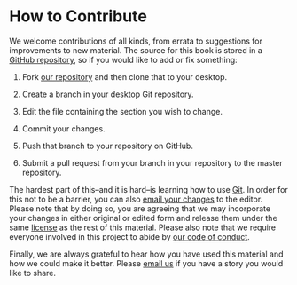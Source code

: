 # How to Contribute

We welcome contributions of all kinds, from errata to suggestions for
improvements to new material.  The source for this book is stored in a
[GitHub repository][repo], so if you would like to add or fix
something:

1.  Fork [our repository][repo] and then clone that to your desktop.

1.  Create a branch in your desktop Git repository.

1.  Edit the file containing the section you wish to change.

1.  Commit your changes.

1.  Push that branch to your repository on GitHub.

1.  Submit a pull request from your branch in your repository to the master repository.

The hardest part of this–and it is hard–is learning how to use
[Git][git].  In order for this not to be a barrier, you can also
[email your changes][editor-email] to the editor.  Please note that by
doing so, you are agreeing that we may incorporate your changes in
either original or edited form and release them under the same
[license](LICENSE.md) as the rest of this material.  Please also note
that we require everyone involved in this project to abide by [our
code of conduct](CONDUCT.md).

Finally, we are always grateful to hear how you have used this
material and how we could make it better.  Please [email
us][editor-email] if you have a story you would like to share.

[editor-email]: mailto:gvwilson@third-bit.com
[git]: https://git-scm.com/
[gitbook-doc]: https://toolchain.gitbook.com/
[repo]: http://github.com/gvwilson/teaching
